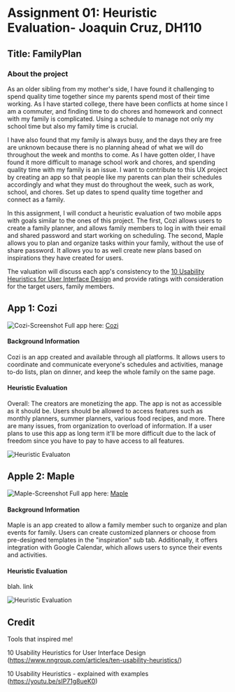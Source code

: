 # Assignment 01: Heuristic Evaluation- Joaquin Cruz, DH110 
## Title: FamilyPlan

### About the project

As an older sibling from my mother's side, I have found it challenging to spend quality time together since my parents spend most of their time working. As I have started college, there have been conflicts at home since I am a commuter, and finding time to do chores and homework and connect with my family is complicated. Using a schedule to manage not only my school time but also my family time is crucial.

I have also found that my family is always busy, and the days they are free are unknown because there is no planning ahead of what we will do throughout the week and months to come. As I have gotten older, I have found it more difficult to manage school work and chores, and spending quality time with my family is an issue. I want to contribute to this UX project by creating an app so that people like my parents can plan their schedules accordingly and what they must do throughout the week, such as work, school, and chores. Set up dates to spend quality time together and connect as a family.

In this assignment, I will conduct a heuristic evaluation of two mobile apps with goals similar to the ones of this project. The first, Cozi allows users to create a family planner, and allows family members to log in with their email and shared password and start working on scheduling. The second, Maple allows you to plan and organize tasks within your family, without the use of share password. It allows you to as well create new plans based on inspirations they have created for users.

The valuation will discuss each app's consistency to the [10 Usability Heuristics for User Interface Design](https://www.nngroup.com/articles/ten-usability-heuristics/) and provide ratings with consideration for the target users, family members. 

## App 1: Cozi
![Cozi-Screenshot](https://user-images.githubusercontent.com/114783914/231081960-aaf12707-0cd4-4534-8279-28c5db0b2a59.PNG)
Full app here: [Cozi](https://www.cozi.com/getting-started-with-cozi-calendar/)

#### Background Information
Cozi is an app created and available through all platforms. It allows users to coordinate and communicate everyone's schedules and activities, manage to-do lists, plan on dinner, and keep the whole family on the same page.
#### Heuristic Evaluation 
Overall: The creators are monetizing the app. The app is not as accessible as it should be. Users should be allowed to access features such as monthly planners, summer planners, various food recipes, and more. There are many issues, from organization to overload of information. If a user plans to use this app as long term it'll be more difficult due to the lack of freedom since you have to pay to have access to all features. 

![Heuristic Evaluaton](https://user-images.githubusercontent.com/114783914/231175968-8b4630d7-4c6b-467b-a1a4-76a1d547edc4.png)


## Apple 2: Maple
![Maple-Screenshot](https://user-images.githubusercontent.com/114783914/231094330-6fe94eee-176b-4d43-ab93-79c89b91b3e2.PNG)
Full app here: [Maple](https://www.growmaple.com/)


#### Background Information
Maple is an app created to allow a family member such to organize and plan events for family. Users can create customized planners or choose from pre-designed templates in the "inspiration" sub tab. Additionally, it offers integration with Google Calendar, which allows users to synce their events and activities.
#### Heuristic Evaluation 
blah. link 

![Heuristic Evaluation](https://user-images.githubusercontent.com/114783914/231194511-3bbecf47-b2ed-43af-bc98-e6f485acb714.png)


## Credit
Tools that inspired me! 

10 Usability Heuristics for User Interface Design (https://www.nngroup.com/articles/ten-usability-heuristics/)

10 Usability Heuristics - explained with examples (https://youtu.be/sIP71g8ueK0)




